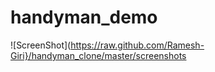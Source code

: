 # handyman_demo

![ScreenShot](https://raw.github.com/Ramesh-Giri}/handyman_clone/master/screenshots
